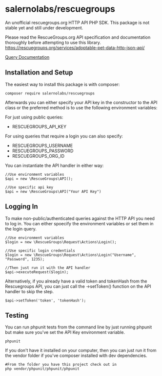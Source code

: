 # salernolabs/rescuegroups

An unofficial rescuegroups.org HTTP API PHP SDK. This package is not stable yet and still under development.

Please read the RescueGroups.org API specification and documentation thoroughly before attempting to use this library. https://rescuegroups.org/services/adoptable-pet-data-http-json-api/

[Query Documentation](doc/request/readme.md)

## Installation and Setup

The easiest way to install this package is with composer:

    composer require salernolabs/rescuegroups
    
Afterwards you can either specify your API key in the constructor to the API class or the preferred method is to use the following environment variables:

For just using public queries:

 * RESCUEGROUPS_API_KEY

For using queries that require a login you can also specify:

 * RESCUEGROUPS_USERNAME
 * RESCUEGROUPS_PASSWORD
 * RESCUEGROUPS_ORG_ID

You can instantiate the API handler in either way:

    //Use environment variables
    $api = new \RescueGroups\API();

    //Use specific api key
    $api = new \RescueGroups\API("Your API Key")

## Logging In

To make non-public/authenticated queries against the HTTP API you need to log in. You can either spoecify the environment variables or set them in the login query.

    //Use environment variables
    $login = new \RescueGroups\Request\Actions\Login();

    //Use specific login credentials
    $login = new \RescueGroups\Request\Actions\Login("Username", "Password", 1235);

    //Then just run it with the API handler
    $api->executeRequest($login);

Alternatively, if you already have a valid token and tokenHash from the Rescuegroups API, you can just call the ->setToken() function on the API handler to skip the step.

    $api->setToken('token', 'tokenHash');

## Testing

You can run phpunit tests from the command line by just running phpunit but make sure you've set the API Key environment variable.

    phpunit
    
If you don't have it installed on your computer, then you can just run it from the vendor folder if you've composer installed with dev dependencies.

    #From the folder you have this project check out in
    php vendor/phpunit/phpunit/phpunit